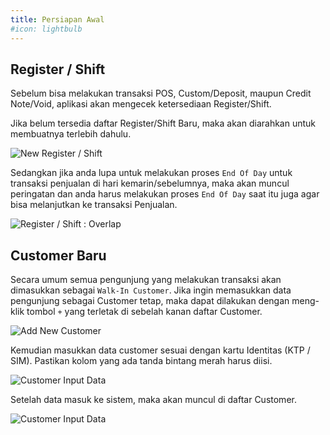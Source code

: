 ```yaml
---
title: Persiapan Awal
#icon: lightbulb
---
```


## Register / Shift

Sebelum bisa melakukan transaksi POS, Custom/Deposit, maupun Credit Note/Void, aplikasi akan mengecek ketersediaan Register/Shift.

Jika belum tersedia daftar Register/Shift Baru, maka akan diarahkan untuk membuatnya terlebih dahulu.

![New Register / Shift](/images/11-sales-pos-register-new.png)

Sedangkan jika anda lupa untuk melakukan proses `End Of Day` untuk transaksi penjualan di hari kemarin/sebelumnya, maka akan muncul peringatan dan anda harus melakukan proses `End Of Day` saat itu juga agar bisa melanjutkan ke transaksi Penjualan.

![Register / Shift : Overlap](/images/00-register-date-overlap-previous.png)

## Customer Baru

Secara umum semua pengunjung yang melakukan transaksi akan dimasukkan sebagai `Walk-In Customer`. Jika ingin memasukkan data pengunjung sebagai Customer tetap, maka dapat dilakukan dengan meng-klik tombol `+` yang terletak di sebelah kanan daftar Customer.

![Add New Customer](/images/13-sales-pos-add-new-customer-button.png)

Kemudian masukkan data customer sesuai dengan kartu Identitas (KTP / SIM). Pastikan kolom yang ada tanda bintang merah harus diisi.

![Customer Input Data](/images/14-sales-pos-new-customer-form.png)

Setelah data masuk ke sistem, maka akan muncul di daftar Customer.

![Customer Input Data](/images/15-sales-pos-customer-added.png)
